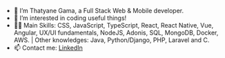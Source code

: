 - 👋 I’m Thatyane Gama, a Full Stack Web & Mobile developer.
- 👀 I’m interested in coding useful things!
- :woman_technologist: Main Skills: CSS, JavaScript, TypeScript, React, React Native, Vue, Angular, UX/UI fundamentals, NodeJS, Adonis, SQL, MongoDB, Docker, AWS. | Other knowledges: Java, Python/Django, PHP, Laravel and C.
- 📫 Contact me: [LinkedIn](https://www.linkedin.com/in/thatyane-gama-carvalho/)
